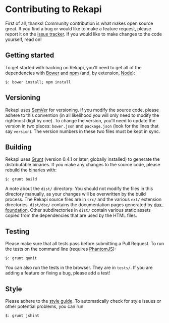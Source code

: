 # Contributing to Rekapi

First of all, thanks!  Community contribution is what makes open source great.
If you find a bug or would like to make a feature request, please report it on
the [issue tracker](https://github.com/jeremyckahn/rekapi/issues).  If you
would like to make changes to the code yourself, read on!

## Getting started

To get started with hacking on Rekapi, you'll need to get all of the
dependencies with [Bower](http://twitter.github.com/bower/) and
[npm](https://npmjs.org/) (and, by extension, [Node](http://nodejs.org/)):

````
$: bower install; npm install
````

## Versioning

Rekapi uses [SemVer](http://semver.org/) for versioning.  If you modify the
source code, please adhere to this convention (in all likelihood you will only
need to modify the rightmost digit by one).  To change the version, you'll need
to update the version in two places: `bower.json` and `package.json` (look for
the lines that say `version`).  The version numbers in these two files must be
kept in sync.

## Building

Rekapi uses [Grunt](http://gruntjs.com/) (version 0.4.1 or later, globally
installed) to generate the distributable binaries.  If you make any changes to
the source code, please rebuild the binaries with:

````
$: grunt build
````

A note about the `dist/` directory:  You should not modify the files in this
directory manually, as your changes will be overwritten by the build process.
The Rekapi source files are in `src/` and the various `ext/` extension
directories.  `dist/doc/` contains the documentation pages generated by
[dox-foundation](https://github.com/punkave/dox-foundation).  Other
subdirectories in `dist/` contain various static assets copied from the
dependencies that are used by the HTML files.

## Testing

Please make sure that all tests pass before submitting a Pull Request.  To run
the tests on the command line (requires [PhantomJS](http://phantomjs.org/)):

````
$: grunt qunit
````

You can also run the tests in the browser.  They are in `tests/`.  If you are
adding a feature or fixing a bug, please add a test!

## Style

Please adhere to the [style guide](docs/styleguide.md).  To automatically check
for style issues or other potential problems, you can run:

````
$: grunt jshint
````
